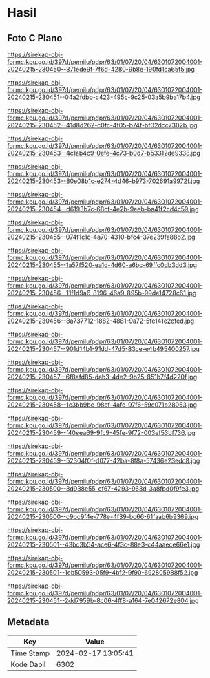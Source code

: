 # Hasil

## Foto C Plano

https://sirekap-obj-formc.kpu.go.id/397d/pemilu/pdpr/63/01/07/20/04/6301072004001-20240215-230450--371ede9f-7f6d-4280-9b8e-190fd1ca65f5.jpg

https://sirekap-obj-formc.kpu.go.id/397d/pemilu/pdpr/63/01/07/20/04/6301072004001-20240215-230451--04a2fdbb-c423-495c-9c25-03a5b9ba17b4.jpg

https://sirekap-obj-formc.kpu.go.id/397d/pemilu/pdpr/63/01/07/20/04/6301072004001-20240215-230452--41d8d262-c0fc-4f05-b74f-bf02dcc7302b.jpg

https://sirekap-obj-formc.kpu.go.id/397d/pemilu/pdpr/63/01/07/20/04/6301072004001-20240215-230453--4c1ab4c9-0efe-4c73-b0d7-b53312de9338.jpg

https://sirekap-obj-formc.kpu.go.id/397d/pemilu/pdpr/63/01/07/20/04/6301072004001-20240215-230453--80e08b1c-e274-4d46-b973-702691a9972f.jpg

https://sirekap-obj-formc.kpu.go.id/397d/pemilu/pdpr/63/01/07/20/04/6301072004001-20240215-230454--d6193b7c-68cf-4e2b-9eeb-ba41f2cd4c59.jpg

https://sirekap-obj-formc.kpu.go.id/397d/pemilu/pdpr/63/01/07/20/04/6301072004001-20240215-230455--074f1c1c-4a70-4310-bfc4-37e239fa88b2.jpg

https://sirekap-obj-formc.kpu.go.id/397d/pemilu/pdpr/63/01/07/20/04/6301072004001-20240215-230455--1a57f520-ea1d-4d60-a6bc-69ffc0db3dd3.jpg

https://sirekap-obj-formc.kpu.go.id/397d/pemilu/pdpr/63/01/07/20/04/6301072004001-20240215-230456--11f1d9a6-8196-46a9-895b-99de14728c61.jpg

https://sirekap-obj-formc.kpu.go.id/397d/pemilu/pdpr/63/01/07/20/04/6301072004001-20240215-230456--8a737712-1882-4881-9a72-5fe141e2cfed.jpg

https://sirekap-obj-formc.kpu.go.id/397d/pemilu/pdpr/63/01/07/20/04/6301072004001-20240215-230457--901d14b1-91dd-47d5-83ce-e4b495400257.jpg

https://sirekap-obj-formc.kpu.go.id/397d/pemilu/pdpr/63/01/07/20/04/6301072004001-20240215-230457--6f8afd85-dab3-4de2-9b25-851b7f4d220f.jpg

https://sirekap-obj-formc.kpu.go.id/397d/pemilu/pdpr/63/01/07/20/04/6301072004001-20240215-230458--1c3bb9bc-98cf-4afe-97f6-59c071b28053.jpg

https://sirekap-obj-formc.kpu.go.id/397d/pemilu/pdpr/63/01/07/20/04/6301072004001-20240215-230459--f40eea69-9fc9-45fe-9f72-003ef53bf736.jpg

https://sirekap-obj-formc.kpu.go.id/397d/pemilu/pdpr/63/01/07/20/04/6301072004001-20240215-230459--52304f0f-d077-42ba-8f8a-57436e23edc8.jpg

https://sirekap-obj-formc.kpu.go.id/397d/pemilu/pdpr/63/01/07/20/04/6301072004001-20240215-230500--3d938e55-cf67-4293-963d-3a8fbd0f9fe3.jpg

https://sirekap-obj-formc.kpu.go.id/397d/pemilu/pdpr/63/01/07/20/04/6301072004001-20240215-230500--c9bc9f4e-778e-4f39-bc66-61faab6b9369.jpg

https://sirekap-obj-formc.kpu.go.id/397d/pemilu/pdpr/63/01/07/20/04/6301072004001-20240215-230501--43bc3b54-ace6-4f3c-88e3-c44aaece66e1.jpg

https://sirekap-obj-formc.kpu.go.id/397d/pemilu/pdpr/63/01/07/20/04/6301072004001-20240215-230501--1eb50593-05f9-4bf2-9f90-692805988f52.jpg

https://sirekap-obj-formc.kpu.go.id/397d/pemilu/pdpr/63/01/07/20/04/6301072004001-20240215-230451--2dd7959b-8c06-4ff8-a164-7e042672e804.jpg


## Metadata

| Key        | Value               |
| ---------- | ------------------- |
| Time Stamp | 2024-02-17 13:05:41 |
| Kode Dapil | 6302                |



